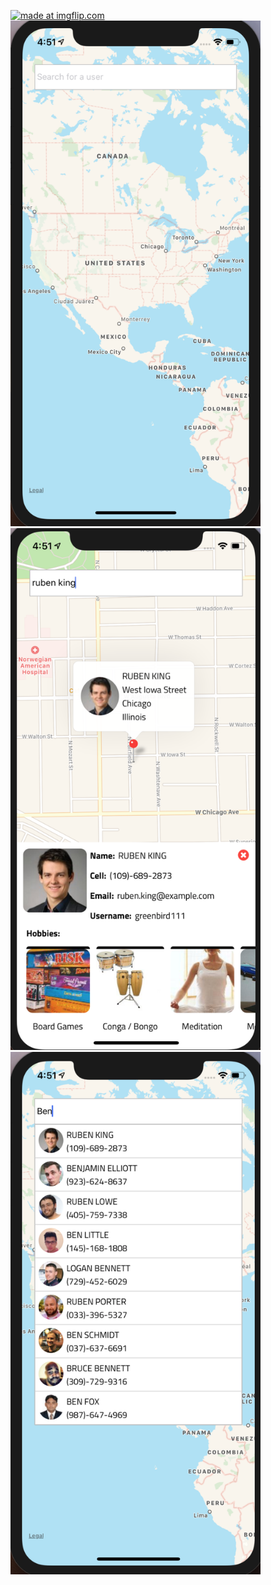 <a href="https://imgflip.com/gif/2sgcf8"><img src="https://i.imgflip.com/2sgcf8.gif" title="made at imgflip.com"/></a>
<img src="./screenshots/truckmap1.png" width="400px" />
<img src="./screenshots/truckmap2.png" width="400px" />
<img src="./screenshots/truckmap3.png" width="400px" />
